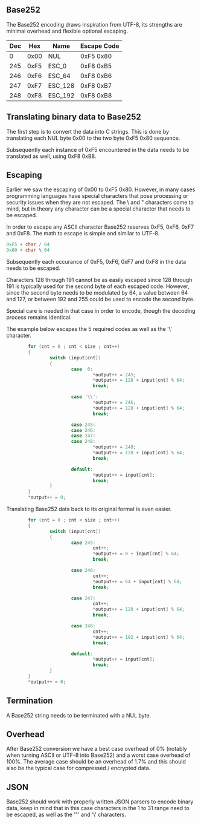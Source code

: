 Base252
-------

The Base252 encoding draws inspiration from UTF-8, its strengths are minimal overhead and flexible optional escaping.

| Dec |  Hex | Name    | Escape Code |
|----- | ---- | ------  | ------ |
|  0   | 0x00 | NUL     | 0xF5 0x80 |
| 245  | 0xF5 | ESC_0   | 0xF8 0xB5 |
| 246  | 0xF6 | ESC_64  | 0xF8 0xB6 |
| 247  | 0xF7 | ESC_128 | 0xF8 0xB7 |
| 248  | 0xF8 | ESC_192 | 0xF8 0xB8 |

Translating binary data to Base252
----------------------------------

The first step is to convert the data into C strings. This is done by translating
each NUL byte 0x00 to the two byte 0xF5 0x80 sequence.

Subsequently each instance of 0xF5 encountered in the data needs to be translated
as well, using 0xF8 0xB8.

Escaping
--------

Earlier we saw the escaping of 0x00 to 0xF5 0x80. However, in many cases
programming languages have special characters that pose processing or security
issues when they are not escaped. The \\ and " characters come to mind, but in
theory any character can be a special character that needs to be escaped.

In order to escape any ASCII character Base252 reserves 0xF5, 0xF6, 0xF7 and
0xF8. The math to escape is simple and similar to UTF-8.
```c
0xF5 + char / 64
0x80 + char % 64
```
Subsequently each occurance of 0xF5, 0xF6, 0xF7 and 0xF8 in the data needs to
be escaped.

Characters 128 through 191 cannot be as easily escaped since 128 through 191 is
typically used for the second byte of each escaped code. However, since the
second byte needs to be modulated by 64, a value between 64 and 127, or between
192 and 255 could be used to encode the second byte.

Special care is needed in that case in order to encode, though the decoding
process remains identical.

The example below escapes the 5 required codes as well as the '\\' character.
```c
        for (cnt = 0 ; cnt < size ; cnt++)
        {
                switch (input[cnt])
                {
                        case  0:
                                *output++ = 245;
                                *output++ = 128 + input[cnt] % 64;
                                break;

                        case '\\':
                                *output++ = 246;
                                *output++ = 128 + input[cnt] % 64;
                                break;

                        case 245:
                        case 246:
                        case 247:
                        case 248:
                                *output++ = 248;
                                *output++ = 128 + input[cnt] % 64;
                                break;

                        default:
                                *output++ = input[cnt];
                                break;
                }
        }
        *output++ = 0;
```

Translating Base252 data back to its original format is even easier.
```c
        for (cnt = 0 ; cnt < size ; cnt++)
        {
                switch (input[cnt])
                {
                        case 245:
                                cnt++;
                                *output++ = 0 + input[cnt] % 64;
                                break;

                        case 246:
                                cnt++;
                                *output++ = 64 + input[cnt] % 64;
                                break;

                        case 247:
                                cnt++;
                                *output++ = 128 + input[cnt] % 64;
                                break;

                        case 248:
                                cnt++;
                                *output++ = 192 + input[cnt] % 64;
                                break;

                        default:
                                *output++ = input[cnt];
                                break;
                }
        }
        *output++ = 0;
```

Termination
-----------
A Base252 string needs to be terminated with a NUL byte.

Overhead
--------
After Base252 conversion we have a best case overhead of 0% (notably when turning
ASCII or UTF-8 into Base252) and a worst case overhead of 100%. The average
case should be an overhead of 1.7% and this should also be the typical case
for compressed / encrypted data.

JSON
----
Base252 should work with properly written JSON parsers to encode binary data, keep in mind that in this case characters in the 1 to 31 range need to be escaped, as well as the '"' and '\\' characters.
